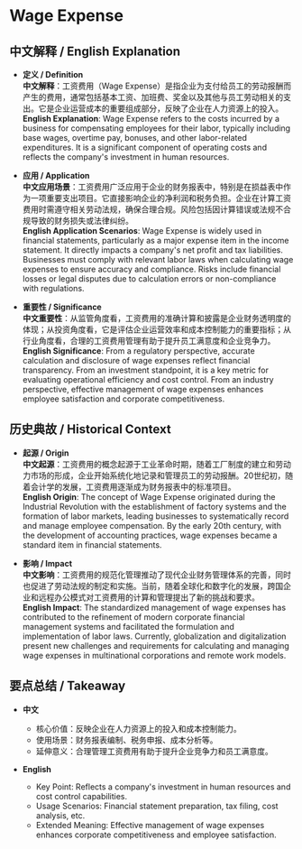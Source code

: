 # Wage Expense

## 中文解释 / English Explanation

* **定义 / Definition**  
  **中文解释**：工资费用（Wage Expense）是指企业为支付给员工的劳动报酬而产生的费用，通常包括基本工资、加班费、奖金以及其他与员工劳动相关的支出。它是企业运营成本的重要组成部分，反映了企业在人力资源上的投入。  
  **English Explanation**: Wage Expense refers to the costs incurred by a business for compensating employees for their labor, typically including base wages, overtime pay, bonuses, and other labor-related expenditures. It is a significant component of operating costs and reflects the company's investment in human resources.

* **应用 / Application**  
  **中文应用场景**：工资费用广泛应用于企业的财务报表中，特别是在损益表中作为一项重要支出项目。它直接影响企业的净利润和税务负担。企业在计算工资费用时需遵守相关劳动法规，确保合理合规。风险包括因计算错误或法规不合规导致的财务损失或法律纠纷。  
  **English Application Scenarios**: Wage Expense is widely used in financial statements, particularly as a major expense item in the income statement. It directly impacts a company's net profit and tax liabilities. Businesses must comply with relevant labor laws when calculating wage expenses to ensure accuracy and compliance. Risks include financial losses or legal disputes due to calculation errors or non-compliance with regulations.

* **重要性 / Significance**  
  **中文重要性**：从监管角度看，工资费用的准确计算和披露是企业财务透明度的体现；从投资角度看，它是评估企业运营效率和成本控制能力的重要指标；从行业角度看，合理的工资费用管理有助于提升员工满意度和企业竞争力。  
  **English Significance**: From a regulatory perspective, accurate calculation and disclosure of wage expenses reflect financial transparency. From an investment standpoint, it is a key metric for evaluating operational efficiency and cost control. From an industry perspective, effective management of wage expenses enhances employee satisfaction and corporate competitiveness.

## 历史典故 / Historical Context

* **起源 / Origin**  
  **中文起源**：工资费用的概念起源于工业革命时期，随着工厂制度的建立和劳动力市场的形成，企业开始系统化地记录和管理员工的劳动报酬。20世纪初，随着会计学的发展，工资费用逐渐成为财务报表中的标准项目。  
  **English Origin**: The concept of Wage Expense originated during the Industrial Revolution with the establishment of factory systems and the formation of labor markets, leading businesses to systematically record and manage employee compensation. By the early 20th century, with the development of accounting practices, wage expenses became a standard item in financial statements.

* **影响 / Impact**  
  **中文影响**：工资费用的规范化管理推动了现代企业财务管理体系的完善，同时也促进了劳动法规的制定和实施。当前，随着全球化和数字化的发展，跨国企业和远程办公模式对工资费用的计算和管理提出了新的挑战和要求。  
  **English Impact**: The standardized management of wage expenses has contributed to the refinement of modern corporate financial management systems and facilitated the formulation and implementation of labor laws. Currently, globalization and digitalization present new challenges and requirements for calculating and managing wage expenses in multinational corporations and remote work models.

## 要点总结 / Takeaway

* **中文**  
  - 核心价值：反映企业在人力资源上的投入和成本控制能力。  
  - 使用场景：财务报表编制、税务申报、成本分析等。  
  - 延伸意义：合理管理工资费用有助于提升企业竞争力和员工满意度。

* **English**  
  - Key Point: Reflects a company's investment in human resources and cost control capabilities.  
  - Usage Scenarios: Financial statement preparation, tax filing, cost analysis, etc.  
  - Extended Meaning: Effective management of wage expenses enhances corporate competitiveness and employee satisfaction.